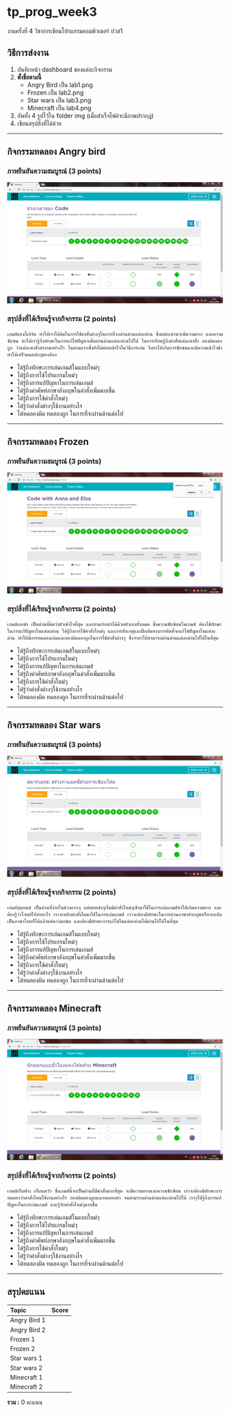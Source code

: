 # tp_prog_week3
งานครั้งที่ 4 วิชาการเขียนโปรแกรมคอมพิวเตอร์ ปวส1

## วิธีการส่งงาน

1.  บันทึกหน้า dashboard ของแต่ละกิจกรรม
2.  **ตั้งชื่อตามนี้**
    -  Angry Bird เป็น lab1.png
    -  Frozen เป็น lab2.png
    -  Star wars เป็น lab3.png
    -  Minecraft เป็น lab4.png
3.  อัพทั้ง 4 รูปไว้ใน folder img (เมื่อสำเร็จไฟล์จะมีภาพปรากฎ)
4.  เขียนสรุปสิ่งที่ได้ด้วย

------------------------------------------

## กิจกรรมทดลอง Angry bird

### ภาพยืนยันความสมบูรณ์ (3 points)

![Not Found](lab1.PNG)

### สรุปสิ่งที่ได้เรียนรู้จากกิจกรรม (2 points)

    เกมส์แองกี้เบิร์ด ทำให้เราได้คิดในการใช้คำสั่งต่างๆในการที่จะผ่านด่านแต่ละด่าน ซึ่งแต่ละด่านจะมีความยาก และความซับซน ทำให้เรารู้ถึงทักษะในการแก้ไขปัญหาเพื่อผ่านด่านแต่ละด่านไปได้ ในการเรียนรู้ถึงคำสั่งแต่ละคำสั่ง ลองผิดลองถูก ว่าแต่ละคำสั่งทำงานอย่างไร ในด่านแรกซึ่งยังไม่ค่อยเข้าใจในวิธีการเล่น จึงทำให้เกิดการซับซนและมีความเข้าใจช้า ทำให้เสร็จคนหลังๆของห้อง 
- ได้รู้ถึงทักษะการเล่นเกมส์ในแบบใหม่ๆ
- ได้รู้ถึงการใช้โปรแกรมใหม่ๆ
- ได้รู้ถึงการแก้ปัญหาในการเล่นเกมส์
- ได้รู้ถึงคำศัพท์ภาษาอังกฤษในคำสั่งเพิ่มมากขึ้น
- ได้รู้ถึงการใช้คำสั่งใหม่ๆ 
- ได้รู้ว่าคำสั่งต่างๆใช้งานอย่างไร
- ได้ทดลองผิด ทดลองถูก ในการที่จะผ่านด้านต่อไป


-------------------------------------------

## กิจกรรมทดลอง Frozen

### ภาพยืนยันความสมบูรณ์ (3 points)

![Not Found](lab2.PNG)

### สรุปสิ่งที่ได้เรียนรู้จากกิจกรรม (2 points)

    เกมส์เอลซ่า เป็นด่านที่คิดว่าตัวเข้าใจที่สุด และสามารถทำได้ด้วยตัวเองทั้งหมด ซึ่งความซับซ้อนในเกมส์ ต้องใช้ทักษะในการแก้ปัญหาในแต่ละด่าน ได้รู้ถึงการใช้คำสั่งใหม่ๆ และการสังเกตุและฝึกฝนทางการคิดที่จะแก้ไขปัญหาในแต่ละด่าน ทำให้มีการทดลองเล่นและลองผิดลองถูกในการใช้คำสั่งต่างๆ ซึ่งจำทำให้สามารถผ่านด่านแต่ละด่านไปได้ในที่สุด
- ได้รู้ถึงทักษะการเล่นเกมส์ในแบบใหม่ๆ
- ได้รู้ถึงการใช้โปรแกรมใหม่ๆ
- ได้รู้ถึงการแก้ปัญหาในการเล่นเกมส์
- ได้รู้ถึงคำศัพท์ภาษาอังกฤษในคำสั่งเพิ่มมากขึ้น
- ได้รู้ถึงการใช้คำสั่งใหม่ๆ 
- ได้รู้ว่าคำสั่งต่างๆใช้งานอย่างไร
- ได้ทดลองผิด ทดลองถูก ในการที่จะผ่านด้านต่อไป


------------------------------------------

## กิจกรรมทดลอง Star wars

### ภาพยืนยันความสมบูรณ์ (3 points)

![Not Found](lab3.PNG)

### สรุปสิ่งที่ได้เรียนรู้จากกิจกรรม (2 points)

    เกมส์หุ่นยนต์ เป็นด่านที่ง่ายในช่วงแรกๆ แต่พอหลังๆเริ่มมีคำสั่งใหม่ๆเข้ามาใช้ในการเล่นเกมส์ทำให้เกิดความยาก และต้องรู้ว่าโจทย์ให้ทำอะไร เราจะหยิบคำสั่งใดมาใช้ในการเล่นเกมส์ เราจะต้องมีทักษะในการอ่านภาษาอังกฤษหรือจะแปลเป็นภาษาไทยก็ได้แล้วแต่ความถนัด และต้องมีทักษะการแก้ไขในแต่ละด่านให้ผ่านไปได้ในที่สุด
- ได้รู้ถึงทักษะการเล่นเกมส์ในแบบใหม่ๆ
- ได้รู้ถึงการใช้โปรแกรมใหม่ๆ
- ได้รู้ถึงการแก้ปัญหาในการเล่นเกมส์
- ได้รู้ถึงคำศัพท์ภาษาอังกฤษในคำสั่งเพิ่มมากขึ้น
- ได้รู้ถึงการใช้คำสั่งใหม่ๆ 
- ได้รู้ว่าคำสั่งต่างๆใช้งานอย่างไร
- ได้ทดลองผิด ทดลองถูก ในการที่จะผ่านด้านต่อไป


-------------------------------------------

## กิจกรรมทดลอง Minecraft

### ภาพยืนยันความสมบูรณ์ (3 points)

![Not Found](lab4.PNG)

### สรุปสิ่งที่ได้เรียนรู้จากกิจกรรม (2 points)

    เกมส์เก็บฟาง เก็บนมวัว ซึ่งเกมส์นี้จะเป็นด่านที่มีคำสั่งมากที่สุด จะมีความยากและความซับซ้อน เราจะต้องมีทักษะการทดลองว่าคำสั่งไหนใช้งานอย่างไร ลองผิดลองถูกและทดลองทำ จนสามารถผ่านด่านแต่ละด่านไปได้ เราๆได้รู้ถึงการแก้ปัญหาในการเล่นเกมส์ และรู้จักคำสั่งใหม่ๆมากขึ้น
- ได้รู้ถึงทักษะการเล่นเกมส์ในแบบใหม่ๆ
- ได้รู้ถึงการใช้โปรแกรมใหม่ๆ
- ได้รู้ถึงการแก้ปัญหาในการเล่นเกมส์
- ได้รู้ถึงคำศัพท์ภาษาอังกฤษในคำสั่งเพิ่มมากขึ้น
- ได้รู้ถึงการใช้คำสั่งใหม่ๆ 
- ได้รู้ว่าคำสั่งต่างๆใช้งานอย่างไร
- ได้ทดลองผิด ทดลองถูก ในการที่จะผ่านด้านต่อไป


-------------------------------------------

## สรุปคะแนน

| Topic          | Score           |
| :------------- | :-------------: |
| Angry Bird 1   |                 |
| Angry Bird 2   |                 |
| Frozen 1       |                 |
| Frozen 2       |                 |
| Star wars 1    |                 |
| Star wars 2    |                 |
| Minecraft 1    |                 |
| Minecraft 2    |                 |

**รวม :** 0 คะแนน
